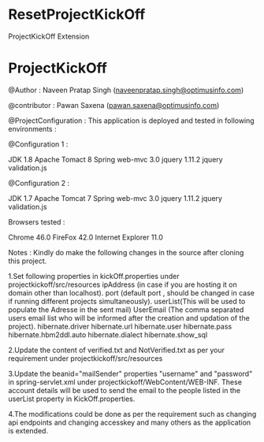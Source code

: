 # ResetProjectKickOff
ProjectKickOff Extension

# ProjectKickOff
@Author : Naveen Pratap Singh (naveenpratap.singh@optimusinfo.com)

@contributor : Pawan Saxena (pawan.saxena@optimusinfo.com)

@ProjectConfiguration : This application is deployed and tested in following environments :
 
 @Configuration 1 :
 
 JDK 1.8
 Apache Tomact 8
 Spring web-mvc 3.0
 jquery 1.11.2
 jquery validation.js
 
 @Configuration 2 :
 
 JDK 1.7
 Apache Tomcat 7
 Spring web-mvc 3.0
 jquery 1.11.2
 jquery validation.js
 
 Browsers tested : 
 
 Chrome 46.0
 FireFox 42.0
 Internet Explorer 11.0
 
 
Notes : Kindly do make the following changes  in the source after cloning this project.

1.Set following properties in kickOff.properties under projectkickoff/src/resources
  ipAddress (in case if you are hosting it on domain other than localhost).
  port (default port , should be changed in case if running different projects simultaneously).
  userList(This will be used to populate the Adresse in the sent mail)
  UserEmail (The comma separated users email list who will be informed after the creation and updation of the project).
  hibernate.driver
  hibernate.url
  hibernate.user
  hibernate.pass
  hibernate.hbm2ddl.auto
  hibernate.dialect
  hibernate.show_sql
  
  
2.Update the content of verified.txt and NotVerified.txt as per your requirement under projectkickoff/src/resources
  
3.Update the beanid="mailSender" properties "username" and "password" in spring-servlet.xml under projectkickoff/WebContent/WEB-INF.
  These account details will be used to send the email to the people listed in the userList property in KickOff.properties.

4.The modifications could be done as per the requirement such as changing api endpoints and changing accesskey and many others as the application is extended.
  
